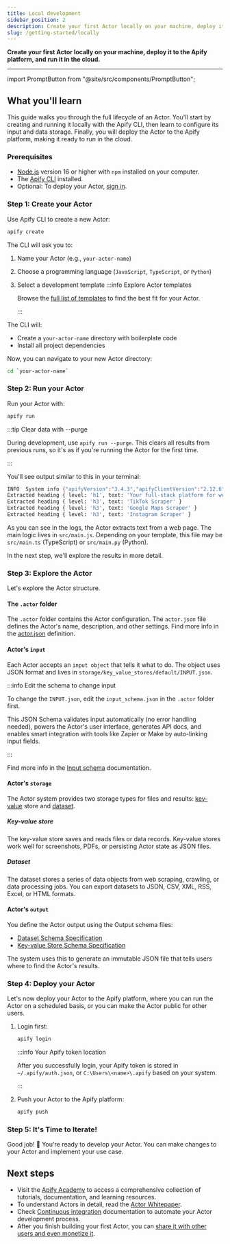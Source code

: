 ```yaml
---
title: Local development
sidebar_position: 2
description: Create your first Actor locally on your machine, deploy it to the Apify platform, and run it in the cloud.
slug: /getting-started/locally
---
```


**Create your first Actor locally on your machine, deploy it to the Apify platform, and run it in the cloud.**

---

import PromptButton from "@site/src/components/PromptButton";

<PromptButton/>

## What you'll learn

This guide walks you through the full lifecycle of an Actor. You'll start by creating and running it locally with the Apify CLI, then learn to configure its input and data storage. Finally, you will deploy the Actor to the Apify platform, making it ready to run in the cloud.

### Prerequisites

- [Node.js](https://nodejs.org/en/) version 16 or higher with `npm` installed on your computer.
- The [Apify CLI](/cli/docs/installation) installed.
- Optional: To deploy your Actor, [sign in](https://console.apify.com/sign-in).

### Step 1: Create your Actor

Use Apify CLI to create a new Actor:

```bash
apify create
```

The CLI will ask you to:

1. Name your Actor (e.g., `your-actor-name`)
2. Choose a programming language (`JavaScript`, `TypeScript`, or `Python`)
3. Select a development template
   :::info Explore Actor templates

   Browse the [full list of templates](https://apify.com/templates) to find the best fit for your Actor.

   :::

The CLI will:

- Create a `your-actor-name` directory with boilerplate code
- Install all project dependencies

Now, you can navigate to your new Actor directory:

```bash
cd `your-actor-name`
```

### Step 2: Run your Actor

Run your Actor with:

```bash
apify run
```

:::tip Clear data with --purge

During development, use `apify run --purge`. This clears all results from previous runs, so it's as if you're running the Actor for the first time.

:::

You'll see output similar to this in your terminal:

```bash
INFO  System info {"apifyVersion":"3.4.3","apifyClientVersion":"2.12.6","crawleeVersion":"3.13.10","osType":"Darwin","nodeVersion":"v22.17.0"}
Extracted heading { level: 'h1', text: 'Your full‑stack platform for web scraping' }
Extracted heading { level: 'h3', text: 'TikTok Scraper' }
Extracted heading { level: 'h3', text: 'Google Maps Scraper' }
Extracted heading { level: 'h3', text: 'Instagram Scraper' }
```

As you can see in the logs, the Actor extracts text from a web page. The main logic lives in `src/main.js`. Depending on your template, this file may be `src/main.ts` (TypeScript) or `src/main.py` (Python).

In the next step, we'll explore the results in more detail.

### Step 3: Explore the Actor

Let's explore the Actor structure.

#### The `.actor` folder

The `.actor` folder contains the Actor configuration. The `actor.json` file defines the Actor's name, description, and other settings. Find more info in the [actor.json](https://docs.apify.com/platform/using-actors/development/actor-definition/actor-json) definition.

#### Actor's `input`

Each Actor accepts an `input object` that tells it what to do. The object uses JSON format and lives in `storage/key_value_stores/default/INPUT.json`.

:::info Edit the schema to change input

To change the `INPUT.json`, edit the `input_schema.json` in the `.actor` folder first.

This JSON Schema validates input automatically (no error handling needed), powers the Actor's user interface, generates API docs, and enables smart integration with tools like Zapier or Make by auto-linking input fields.

:::

Find more info in the [Input schema](/platform/using-actors/development/actor-definition/input-schema) documentation.

#### Actor's `storage`

The Actor system provides two storage types for files and results: [key-value](/platform/core-concepts/storage/key-value-store) store and [dataset](/platform/core-concepts/storage/dataset).

##### Key-value store

The key-value store saves and reads files or data records. Key-value stores work well for screenshots, PDFs, or persisting Actor state as JSON files.

##### Dataset

The dataset stores a series of data objects from web scraping, crawling, or data processing jobs. You can export datasets to JSON, CSV, XML, RSS, Excel, or HTML formats.

#### Actor's `output`

You define the Actor output using the Output schema files:

- [Dataset Schema Specification](/platform/using-actors/development/actor-definition/dataset-schema)
- [Key-value Store Schema Specification](/platform/using-actors/development/actor-definition/key-value-store-schema)

The system uses this to generate an immutable JSON file that tells users where to find the Actor's results.

### Step 4: Deploy your Actor

Let's now deploy your Actor to the Apify platform, where you can run the Actor on a scheduled basis, or you can make the Actor public for other users.

1. Login first:

    ```bash
    apify login
    ```

    :::info Your Apify token location

    After you successfully login, your Apify token is stored in `~/.apify/auth.json`, or `C:\Users\<name>\.apify` based on your system.

    :::

2. Push your Actor to the Apify platform:

    ```bash
    apify push
    ```

### Step 5: It's Time to Iterate!

Good job! 🎉 You're ready to develop your Actor. You can make changes to your Actor and implement your use case.

## Next steps

- Visit the [Apify Academy](/academy) to access a comprehensive collection of tutorials, documentation, and learning resources.
- To understand Actors in detail, read the [Actor Whitepaper](https://whitepaper.actor/).
- Check [Continuous integration](/platform/using-actors/deployment/continuous-integration) documentation to automate your Actor development process.
- After you finish building your first Actor, you can [share it with other users and even monetize it](/platform/publishing-and-monetization/publish).
